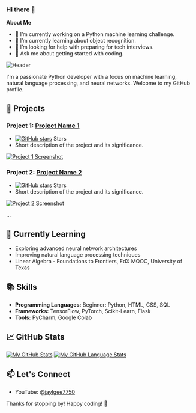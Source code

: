 ### Hi there 👋

**About Me** 

- 🔭 I’m currently working on a Python machine learning challenge. 
- 🌱 I’m currently learning about object recognition.
- 🤔 I’m looking for help with preparing for tech interviews.
- 💬 Ask me about getting started with coding.

![Header](./pexels-pixabay-163064.jpg)

I'm a passionate Python developer with a focus on machine learning, natural language processing, and neural networks. Welcome to my GitHub profile.

## 🚀 Projects

### Project 1: [Project Name 1](link_to_project_1)
- [![GitHub stars](link_to_project_1_stars)](link_to_project_1_stars) Stars
- Short description of the project and its significance.

[![Project 1 Screenshot](link_to_project_1_screenshot.png)](link_to_project_1)

### Project 2: [Project Name 2](link_to_project_2)
- [![GitHub stars](link_to_project_2_stars)](link_to_project_2_stars) Stars
- Short description of the project and its significance.

[![Project 2 Screenshot](link_to_project_2_screenshot.png)](link_to_project_2)

...

## 🌱 Currently Learning

- Exploring advanced neural network architectures
- Improving natural language processing techniques
- Linear Algebra - Foundations to Frontiers, EdX MOOC, University of Texas

## 📚 Skills

- **Programming Languages:** Beginner: Python, HTML, CSS, SQL
- **Frameworks:** TensorFlow, PyTorch, Scikit-Learn, Flask
- **Tools:** PyCharm, Google Colab

## 📈 GitHub Stats

[![My GitHub Stats](https://github-readme-stats.vercel.app/api/?username=jaylgee&count_private=true&theme=tokyonight&showicons=true)]()
[![My GitHub Language Stats](https://github-readme-stats.vercel.app/api/top-langs/?username=jaylgee&langs_count=5&theme=tokyonight)]()

## 📫 Let's Connect

- YouTube: [@jaylgee7750](https://www.youtube.com/channel/UCz6dYfh9rdVEYxD4CneSb2A)

Thanks for stopping by! Happy coding! 🚀
